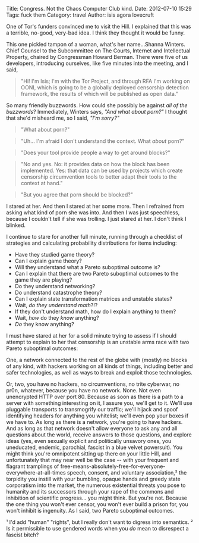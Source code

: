 Title: Congress. Not the Chaos Computer Club kind.
Date: 2012-07-10 15:29
Tags: fuck them
Category: travel
Author: isis agora lovecruft


One of Tor's funders convinced me to visit the Hill. I explained that this was
a terrible, no-good, very-bad idea. I think they thought it would be funny.

This one pickled tampon of a woman, what's her name...Shanna Winters. Chief
Counsel to the Subcommittee on The Courts, Internet and Intellectual Property,
chaired by Congressman Howard Berman. There were five of us developers,
introducing ourselves, like five minutes into the meeting, and I said,

> "Hi! I'm Isis; I'm with the Tor Project, and through RFA I'm working on
> OONI, which is going to be a globally deployed censorship detection framework,
> the results of which will be published as open data."

So many friendly buzzwords. How could she possibly be against *all of the
buzzwords*? Immediately, Winters says, *"And what about porn?"* I thought that
she'd misheard me, so I said, *"I'm sorry?"*

> "What about porn?"

> "Uh… I'm afraid I don't understand the context. What *about* porn?"

> "Does your tool provide people a way to get around blocks?"

> "No and yes. No: it provides data on how the block has been implemented. Yes:
> that data can be used by projects which create censorship circumvention tools
> to better adapt their tools to the context at hand."

> "But you agree that porn should be blocked?"

I stared at her. And then I stared at her some more. Then I refrained from
asking what kind of porn she was into. And then I was just speechless, because
I couldn't tell if she was trolling. I just stared at her. I don't think I
blinked.

I continue to stare for another full minute, running through a checklist of
strategies and calculating probability distributions for items including:

  - Have they studied game theory?
  - Can I explain game theory?
  - Will they understand what a Pareto suboptimal outcome is?
  - Can I explain that there are two Pareto suboptimal outcomes to the game
    they are playing?
  - Do they understand networking?
  - Do understand catastrophe theory?
  - Can I explain state transformation matrices and unstable states?
  - Wait, *do they understand math*?!?
  - If they don't understand math, how do I explain anything to them?
  - Wait, *how* do they *know* anything?
  - *Do* they know anything?

I must have stared at her for a solid minute trying to assess if I should
attempt to explain to her that censorship is an unstable arms race with two
Pareto suboptimal outcomes:

One, a network connected to the rest of the globe with (mostly) no blocks of
any kind, with hackers working on all kinds of things, including better and
safer technologies, as well as ways to break and exploit those
technologies.

Or, two, you have no hackers, no circumventions, no trite cyberwar, no pr0n,
whatever, because you have no network. None. Not even unencrypted HTTP over
port 80. Because as soon as there is a path to a server with something
interesting on it, I assure you, we'll get to it. We'll use pluggable
transports to transmogrify our traffic; we'll hijack and spoof identifying
headers for anything you whitelist; we'll even pop your boxes if we have
to. As long as there is a network, you're going to have hackers. And as long
as that network doesn't allow everyone to ask any and all questions about the
world, receive answers to those questions, and explore ideas (yes, even
sexually explicit and politically unsavory ones, you uneducated, endemic,
parochial, fascist in a blue velvet powersuit). You might think you're
omnipotent sitting up there on your little Hill, and unfortunately that may
near well be the case -- with your frequent and flagrant tramplings of
free-means-absolutely-free-for-everyone-everywhere-at-all-times speech,
consent, and voluntary association,² the torpidity you instill with your
bumbling, opaque hands and greedy state corporatism into the market, the
numerous existential threats you pose to humanity and its successors through
your rape of the commons and inhibition of scientific progress… you might
think. But you're not. Because the one thing you won't ever censor, you won't
ever build a prison for, you won't inhibit is ingenuity. As I said, two Pareto
suboptimal outcomes.


 ¹ I'd add "human" "rights", but I really don't want to digress into semantics.
 ² Is it permissible to use gendered words when you *do* mean to disrespect a
fascist bitch?
